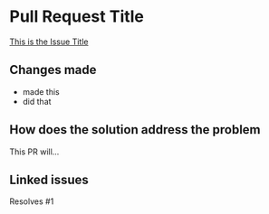  # Pull Request Title

[This is the Issue Title](https://github.com/LiamFenneman/Project3/issues/1)

## Changes made

- made this
- did that

## How does the solution address the problem

This PR will...

## Linked issues

Resolves #1

